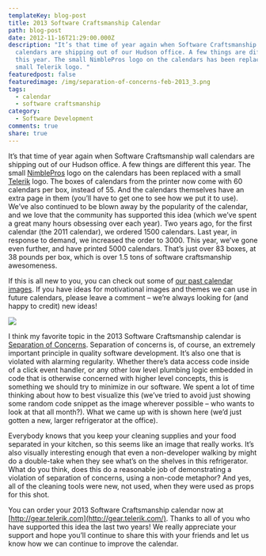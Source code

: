 ```yaml
---
templateKey: blog-post
title: 2013 Software Craftsmanship Calendar
path: blog-post
date: 2012-11-16T21:29:00.000Z
description: "It’s that time of year again when Software Craftsmanship wall
  calendars are shipping out of our Hudson office. A few things are different
  this year. The small NimblePros logo on the calendars has been replaced with a
  small Telerik logo. "
featuredpost: false
featuredimage: /img/separation-of-concerns-feb-2013_3.png
tags:
  - calendar
  - software craftsmanship
category:
  - Software Development
comments: true
share: true
---
```

It’s that time of year again when Software Craftsmanship wall calendars are shipping out of our Hudson office. A few things are different this year. The small [NimblePros](http://nimblepros.com/) logo on the calendars has been replaced with a small [Telerik](http://telerik.com/) logo. The boxes of calendars from the printer now come with 60 calendars per box, instead of 55. And the calendars themselves have an extra page in them (you’ll have to get one to see how we put it to use). We’ve also continued to be blown away by the popularity of the calendar, and we love that the community has supported this idea (which we’ve spent a great many hours obsessing over each year). Two years ago, for the first calendar (the 2011 calendar), we ordered 1500 calendars. Last year, in response to demand, we increased the order to 3000. This year, we’ve gone even further, and have printed 5000 calendars. That’s just over 83 boxes, at 38 pounds per box, which is over 1.5 tons of software craftsmanship awesomeness.

If this is all new to you, you can check out some of [our past calendar images](http://bit.ly/Uv8oRS). If you have ideas for motivational images and themes we can use in future calendars, please leave a comment – we’re always looking for (and happy to credit) new ideas!

![](/img/separation-of-concerns-feb-2013_3.png)

[](http://deviq.com/separation-of-concerns)I think my favorite topic in the 2013 Software Craftsmanship calendar is [Separation of Concerns](http://deviq.com/separation-of-concerns). Separation of concerns is, of course, an extremely important principle in quality software development. It’s also one that is violated with alarming regularity. Whether there’s data access code inside of a click event handler, or any other low level plumbing logic embedded in code that is otherwise concerned with higher level concepts, this is something we should try to minimize in our software. We spent a lot of time thinking about how to best visualize this (we’ve tried to avoid just showing some random code snippet as the image wherever possible – who wants to look at that all month?). What we came up with is shown here (we’d just gotten a new, larger refrigerator at the office).

Everybody knows that you keep your cleaning supplies and your food separated in your kitchen, so this seems like an image that really works. It’s also visually interesting enough that even a non-developer walking by might do a double-take when they see what’s on the shelves in this refrigerator. What do you think, does this do a reasonable job of demonstrating a violation of separation of concerns, using a non-code metaphor? And yes, all of the cleaning tools were new, not used, when they were used as props for this shot.

You can order your 2013 Software Craftsmanship calendar now at [http://gear.telerik.com](http://gear.telerik.com/). Thanks to all of you who have supported this idea the last two years! We really appreciate your support and hope you’ll continue to share this with your friends and let us know how we can continue to improve the calendar.